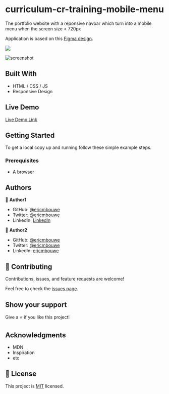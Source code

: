 # curriculum-cr-training-mobile-menu

The portfolio website with a reponsive navbar which turn into a mobile menu when the screen size < 720px

Application is based on this [Figma design](https://www.figma.com/file/t3EJUCAEViw3QasuJLPLVT/Microverse-Student-Potfolio-Templates-Main?node-id=1%3A1471).

![](https://img.shields.io/badge/Microverse-blueviolet)

![screenshot](./app_screenshot.png)


## Built With

- HTML / CSS / JS
- Responsive Design

## Live Demo

[Live Demo Link](https://raw.githack.com/EricMbouwe/portfolio-mobile-menu/mobile-menu-actions/index.html)

## Getting Started

To get a local copy up and running follow these simple example steps.

### Prerequisites

- A browser


## Authors

👤 **Author1**

- GitHub: [@ericmbouwe](https://github.com/ericmbouwe)
- Twitter: [@ericmbouwe](https://twitter.com/ericmbouwe)
- LinkedIn: [LinkedIn](https://linkedin.com/in/linkedinhandle)

👤 **Author2**

- GitHub: [@ericmbouwe](https://github.com/ericmbouwe)
- Twitter: [@ericmbouwe](https://twitter.com/ericmbouwe)
- LinkedIn: [ericmbouwe](https://linkedin.com/in/ericmbouwe)

## 🤝 Contributing

Contributions, issues, and feature requests are welcome!

Feel free to check the [issues page](../../issues/).

## Show your support

Give a ⭐️ if you like this project!

## Acknowledgments

- MDN
- Inspiration
- etc

## 📝 License

This project is [MIT](./MIT.md) licensed.

